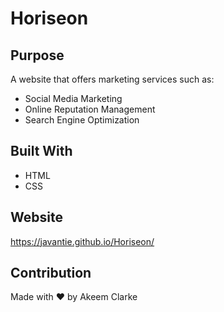 # Horiseon

## Purpose
A website that offers marketing services such as: 

* Social Media Marketing
* Online Reputation Management
* Search Engine Optimization

## Built With
* HTML
* CSS

## Website
https://javantie.github.io/Horiseon/

## Contribution
Made with ❤️ by Akeem Clarke
